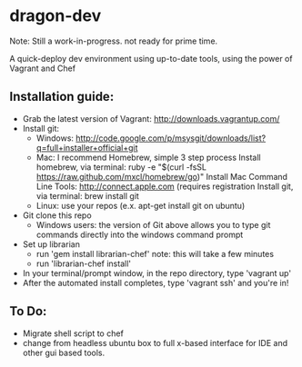 dragon-dev
==========

Note: Still a work-in-progress. not ready for prime time.

A quick-deploy dev environment using up-to-date tools, using the power of Vagrant and Chef

Installation guide:
-----------

* Grab the latest version of Vagrant: http://downloads.vagrantup.com/
* Install git:
    + Windows: http://code.google.com/p/msysgit/downloads/list?q=full+installer+official+git
    + Mac: I recommend Homebrew, simple 3 step process
        Install homebrew, via terminal: ruby -e "$(curl -fsSL https://raw.github.com/mxcl/homebrew/go)"
        Install Mac Command Line Tools: http://connect.apple.com (requires registration
        Install git, via terminal: brew install git
    + Linux: use your repos (e.x. apt-get install git on ubuntu)
* Git clone this repo
    + Windows users: the version of Git above allows you to type git commands directly into the windows command prompt
* Set up librarian
    + run 'gem install librarian-chef'  note: this will take a few minutes
    + run 'librarian-chef install'
* In your terminal/prompt window, in the repo directory, type 'vagrant up'
* After the automated install completes, type 'vagrant ssh' and you're in!

To Do:
-----------
* Migrate shell script to chef
* change from headless ubuntu box to full x-based interface for IDE and other gui based tools.
